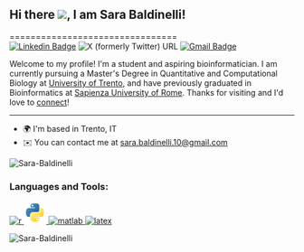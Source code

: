 ## Hi there <img src="https://raw.githubusercontent.com/MartinHeinz/MartinHeinz/master/wave.gif" width="30px">, I am Sara Baldinelli!
================================  
[![Linkedin Badge](https://img.shields.io/badge/-SaraBaldinelli-blue?style=flat&logo=Linkedin&logoColor=white&link=https://www.linkedin.com/in/sara-baldinelli-750a1b238/)](https://www.linkedin.com/in/sara-baldinelli-750a1b238/)
![X (formerly Twitter) URL](https://img.shields.io/badge/-@SaraBaldinelli-1ca0f1?style=flat&labelColor=black&logo=x&logoColor=white&color=black&link=https://x.com/SaraBaldinelli)
[![Gmail Badge](https://img.shields.io/badge/-sara.baldinelli.10-c14438?style=flat&logo=Gmail&logoColor=white&link=mailto:sara.baldinelli.10@gmail.com)](mailto:sara.baldinelli.10@gmail.com)

Welcome to my profile! I'm a student and aspiring bioinformatician. I am currently pursuing a Master's Degree in Quantitative and Computational Biology at [University of Trento](https://offertaformativa.unitn.it/en/lm/quantitative-and-computational-biology), and have previously graduated in Bioinformatics at [Sapienza University of Rome](https://corsidilaurea.uniroma1.it/en/corso/2020/30422/home). Thanks for visiting and I'd love to [connect](https://www.linkedin.com/in/jlim/)!


---------------  
* 🌍  I'm based in Trento, IT
* ✉️  You can contact me at [sara.baldinelli.10@gmail.com](mailto:jepolitsch@gmail.com)
<p align="left"> <img src="https://komarev.com/ghpvc/?username=Sara-Baldinelli&label=Profile%20views&color=0e75b6&style=flat" alt="Sara-Baldinelli" /> </p>

<p align="left">
</p>

<h3 align="left">Languages and Tools:</h3>
<p align="left"> 
  <a href="https://www.r-project.org/" target="_blank" rel="noreferrer">
    <img src="https://www.r-project.org/Rlogo.png" alt="r" width="40" height="40"/> 
  </a>
  <a href="https://www.python.org" target="_blank" rel="noreferrer"> 
    <img src="https://raw.githubusercontent.com/devicons/devicon/master/icons/python/python-original.svg" alt="python" width="40" height="40"/> 
  </a>
  <a href="https://www.mathworks.com/" target="_blank" rel="noreferrer"> 
    <img src="https://upload.wikimedia.org/wikipedia/commons/2/21/Matlab_Logo.png" alt="matlab" width="40" height="40"/> 
  </a> 
  <!-- LaTeX -->
  <a href="https://www.latex-project.org/" target="_blank" rel="noreferrer">
    <img src="https://upload.wikimedia.org/wikipedia/commons/9/92/LaTeX_logo.svg" alt="latex" width="40" height="40"/> 
  </a>
</p>

<p align="left">
  <img src="https://github-readme-stats.vercel.app/api/top-langs?username=Sara-Baldinelli&show_icons=true&locale=en&layout=compact&hide=html,tex" alt="Sara-Baldinelli" />
</p>
